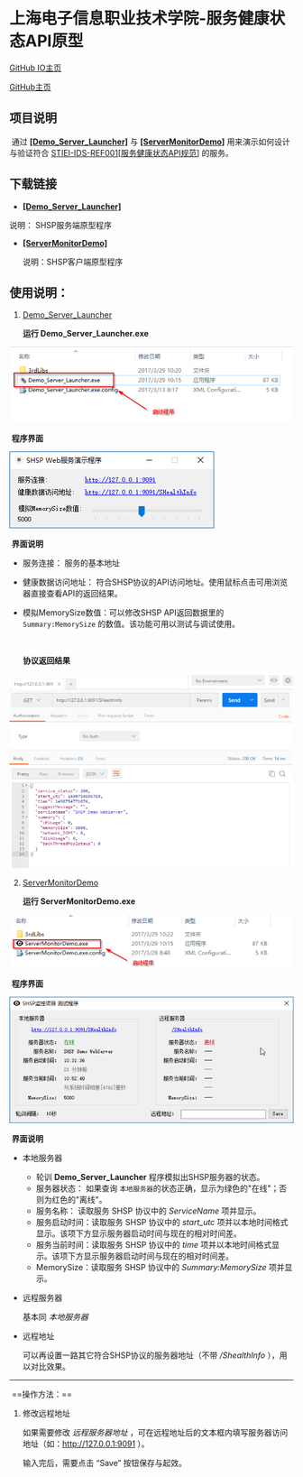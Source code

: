 # 上海电子信息职业技术学院-服务健康状态API原型


[GitHub IO主页](https://sonicdx.github.io/SHSP_STIEI_PrototypeDemo/)

[GitHub主页](https://github.com/sonicdx/SHSP_STIEI_PrototypeDemo/)

## 项目说明

​	通过 [**[Demo_Server_Launcher]**](https://github.com/sonicdx/SHSP_STIEI_PrototypeDemo/raw/master/Demo_Server_Launcher.7z) 与 [**[ServerMonitorDemo]**](https://github.com/sonicdx/SHSP_STIEI_PrototypeDemo/raw/master/ServerMonitorDemo.7z)  用来演示如何设计与验证符合 [STIEI-IDS-REF001[服务健康状态API规范]](https://sonicdx.github.io/STIEI_IDS_Documents/pages/STIEI-IDS-REF001.html) 的服务。

## 下载链接

+  [**[Demo_Server_Launcher]**](https://github.com/sonicdx/SHSP_STIEI_PrototypeDemo/raw/master/Demo_Server_Launcher.7z) 

  说明： SHSP服务端原型程序

+ [**[ServerMonitorDemo]**](https://github.com/sonicdx/SHSP_STIEI_PrototypeDemo/raw/master/ServerMonitorDemo.7z)

  说明：SHSP客户端原型程序

## 使用说明：

1. [Demo_Server_Launcher](./Demo_Server_Launcher)

   **运行 Demo_Server_Launcher.exe**


![Demo_Server_Launcher_exe](.\Images\Demo_Server_Launcher_exe.png)

​	**程序界面**

![Demo_Server_Launcher_ui](.\Images\Demo_Server_Launcher_ui.png)

​	**界面说明**

+ 服务连接： 服务的基本地址

+ 健康数据访问地址： 符合SHSP协议的API访问地址。使用鼠标点击可用浏览器直接查看API的返回结果。

+ 模拟MemorySize数值：可以修改SHSP API返回数据里的 `Summary:MemorySize` 的数值。该功能可用以测试与调试使用。

  ​

  **协议返回结果**

![Demo_Server_Launcher_http_result](.\Images\Demo_Server_Launcher_http_result.png)

2. [ServerMonitorDemo](./ServerMonitorDemo)

   **运行 ServerMonitorDemo.exe**

![ServerMonitorDemo_exe](.\Images\ServerMonitorDemo_exe.png)

​	**程序界面**

![ServerMonitorDemo_ui](.\Images\ServerMonitorDemo_ui.png)

​	**界面说明**

+ 本地服务器

  + 轮训 **Demo_Server_Launcher** 程序模拟出SHSP服务器的状态。
  + 服务器状态： 如果查询 `本地服务器`的状态正确，显示为绿色的"在线"；否则为红色的"离线"。
  + 服务名称： 读取服务 SHSP 协议中的 *ServiceName* 项并显示。
  + 服务启动时间：读取服务 SHSP 协议中的 *start_utc* 项并以本地时间格式显示。该项下方显示服务器启动时间与现在的相对时间差。
  + 服务当前时间：读取服务 SHSP 协议中的 *time* 项并以本地时间格式显示。该项下方显示服务器启动时间与现在的相对时间差。
  + MemorySize：读取服务 SHSP 协议中的 *Summary:MemorySize* 项并显示。

+ 远程服务器

  基本同 *本地服务器*

+ 远程地址

  可以再设置一路其它符合SHSP协议的服务器地址（不带 */ShealthInfo* ），用以对比效果。

---

​	==操作方法：==

1. 修改远程地址 

   如果需要修改 *远程服务器地址* ，可在远程地址后的文本框内填写服务器访问地址（如：http://127.0.0.1:9091 ）。

   输入完后，需要点击 “Save” 按钮保存与起效。